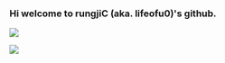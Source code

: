 ### Hi welcome to rungjiC (aka. lifeofu0)'s github.

<a href="https://blog.naver.com/rungjic" target="_blank"><img src="https://img.shields.io/badge/rungjic's blog-85c8c8?style=badge&logo=blogger&logoColor=midnightblue"/></a>

<a href="https://instagram.com/mup.501/" target="_blank"><img src="https://img.shields.io/badge/rungjic's instagram-ebb5cb?style=badge&logo=instagram&logoColor=black"/></a>
